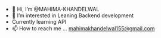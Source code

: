 - 👋 Hi, I’m @MAHIMA-KHANDELWAL
- 👀 I’m interested in Leaning Backend development 
- Currently learning API
- 📫 How to reach me ... mahimakhandelwal155@gmail.com
  

<!---
MAHIMA-KHANDELWAL/MAHIMA-KHANDELWAL is a ✨ special ✨ repository because its `README.md` (this file) appears on your GitHub profile.
You can click the Preview link to take a look at your changes.
--->
